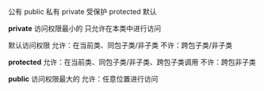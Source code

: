 公有 public
私有 private
受保护 protected
默认

**private** 访问权限最小的
只允许在本类中进行访问

默认访问权限
允许：在当前类、同包子类/非子类
不许：跨包子类/非子类

**protected** 
允许：在当前类、同包子类/非子类、跨包子类调用
不许：跨包非子类

**public** 访问权限最大的
允许：任意位置进行访问